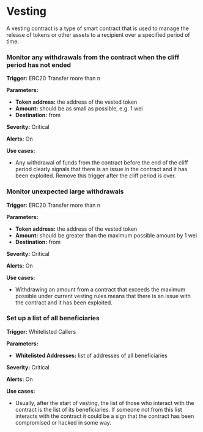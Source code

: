 # Vesting

A vesting contract is a type of smart contract that is used to manage the release of tokens or other assets to a recipient over a specified period of time.

### Monitor any withdrawals from the contract when the cliff period has not ended

**Trigger:** ERC20 Transfer more than n&#x20;

**Parameters:**

* **Token address:** the address of the vested token
* **Amount:** should be as small as possible, e.g. 1 wei
* **Destination:** from

**Severity:** Critical&#x20;

**Alerts:** On

**Use cases:**&#x20;

* Any withdrawal of funds from the contract before the end of the cliff period clearly signals that there is an issue in the contract and it has been exploited. Remove this trigger after the cliff period is over.

### Monitor unexpected large withdrawals

**Trigger:** ERC20 Transfer more than n&#x20;

**Parameters:**

* **Token address:** the address of the vested token
* **Amount:** should be greater than the maximum possible amount by 1 wei
* **Destination:** from

**Severity:** Critical&#x20;

**Alerts:** On

**Use cases:**&#x20;

* Withdrawing an amount from a contract that exceeds the maximum possible under current vesting rules means that there is an issue with the contract and it has been exploited.

### Set up a list of all beneficiaries

**Trigger:** Whitelisted Callers

**Parameters:**

* **Whitelisted Addresses:** list of addresses of all beneficiaries

**Severity:** Critical&#x20;

**Alerts:** On

**Use cases:**&#x20;

* Usually, after the start of vesting, the list of those who interact with the contract is the list of its beneficiaries. If someone not from this list interacts with the contract it could be a sign that the contract has been compromised or hacked in some way.
